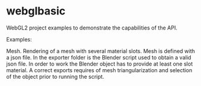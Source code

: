# webglbasic

WebGL2 project examples to demonstrate the capabilities of the API.

Examples:

Mesh. Rendering of a mesh with several material slots. Mesh is defined with a json file. In the exporter folder is the Blender script used to obtain a valid json file. In order to work the Blender object has to provide at least one slot material. A correct exports requires of mesh triangularization and selection of the object prior to running the script.
